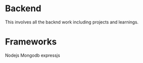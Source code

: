 # Backend
This involves all the backnd work including projects and learnings.

# Frameworks
Nodejs
Mongodb
expressjs

